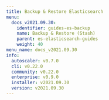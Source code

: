 ```yaml
---
title: Backup & Restore Elasticsearch
menu:
  docs_v2021.09.30:
    identifier: guides-es-backup
    name: Backup & Restore (Stash)
    parent: es-elasticsearch-guides
    weight: 40
menu_name: docs_v2021.09.30
info:
  autoscaler: v0.7.0
  cli: v0.22.0
  community: v0.22.0
  enterprise: v0.9.0
  installer: v2021.09.30
  version: v2021.09.30
---
```


